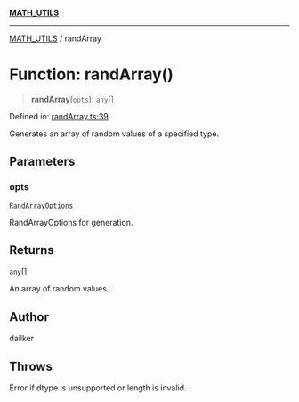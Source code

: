 [**MATH_UTILS**](../README.md)

***

[MATH_UTILS](../README.md) / randArray

# Function: randArray()

> **randArray**(`opts`): `any`[]

Defined in: [randArray.ts:39](https://github.com/dailker/everyutil/blob/669c80948347059212c7a0ef09fd720ca9b1c411/src/math/randArray.ts#L39)

Generates an array of random values of a specified type.

## Parameters

### opts

[`RandArrayOptions`](../type-aliases/RandArrayOptions.md)

RandArrayOptions for generation.

## Returns

`any`[]

An array of random values.

## Author

dailker

## Throws

Error if dtype is unsupported or length is invalid.
